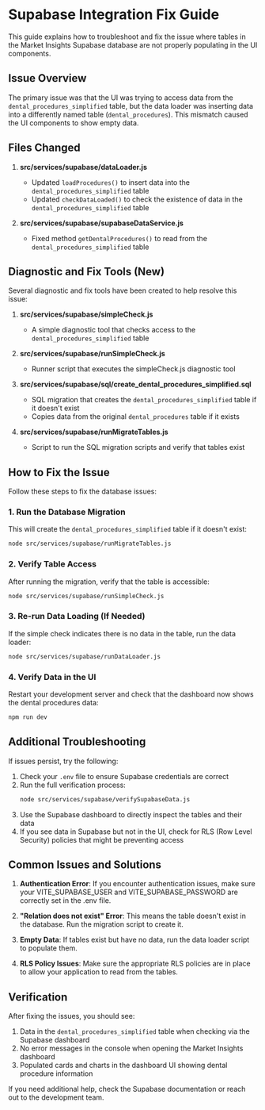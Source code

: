 # Supabase Integration Fix Guide

This guide explains how to troubleshoot and fix the issue where tables in the Market Insights Supabase database are not properly populating in the UI components.

## Issue Overview

The primary issue was that the UI was trying to access data from the `dental_procedures_simplified` table, but the data loader was inserting data into a differently named table (`dental_procedures`). This mismatch caused the UI components to show empty data.

## Files Changed

1. **src/services/supabase/dataLoader.js**
   - Updated `loadProcedures()` to insert data into the `dental_procedures_simplified` table
   - Updated `checkDataLoaded()` to check the existence of data in the `dental_procedures_simplified` table

2. **src/services/supabase/supabaseDataService.js**
   - Fixed method `getDentalProcedures()` to read from the `dental_procedures_simplified` table

## Diagnostic and Fix Tools (New)

Several diagnostic and fix tools have been created to help resolve this issue:

1. **src/services/supabase/simpleCheck.js**
   - A simple diagnostic tool that checks access to the `dental_procedures_simplified` table

2. **src/services/supabase/runSimpleCheck.js**
   - Runner script that executes the simpleCheck.js diagnostic tool

3. **src/services/supabase/sql/create_dental_procedures_simplified.sql**
   - SQL migration that creates the `dental_procedures_simplified` table if it doesn't exist
   - Copies data from the original `dental_procedures` table if it exists

4. **src/services/supabase/runMigrateTables.js**
   - Script to run the SQL migration scripts and verify that tables exist

## How to Fix the Issue

Follow these steps to fix the database issues:

### 1. Run the Database Migration

This will create the `dental_procedures_simplified` table if it doesn't exist:

```bash
node src/services/supabase/runMigrateTables.js
```

### 2. Verify Table Access

After running the migration, verify that the table is accessible:

```bash
node src/services/supabase/runSimpleCheck.js
```

### 3. Re-run Data Loading (If Needed)

If the simple check indicates there is no data in the table, run the data loader:

```bash
node src/services/supabase/runDataLoader.js
```

### 4. Verify Data in the UI

Restart your development server and check that the dashboard now shows the dental procedures data:

```bash
npm run dev
```

## Additional Troubleshooting

If issues persist, try the following:

1. Check your `.env` file to ensure Supabase credentials are correct
2. Run the full verification process:
   ```bash
   node src/services/supabase/verifySupabaseData.js
   ```
3. Use the Supabase dashboard to directly inspect the tables and their data
4. If you see data in Supabase but not in the UI, check for RLS (Row Level Security) policies that might be preventing access

## Common Issues and Solutions

1. **Authentication Error**: If you encounter authentication issues, make sure your VITE_SUPABASE_USER and VITE_SUPABASE_PASSWORD are correctly set in the .env file.

2. **"Relation does not exist" Error**: This means the table doesn't exist in the database. Run the migration script to create it.

3. **Empty Data**: If tables exist but have no data, run the data loader script to populate them.

4. **RLS Policy Issues**: Make sure the appropriate RLS policies are in place to allow your application to read from the tables.

## Verification

After fixing the issues, you should see:

1. Data in the `dental_procedures_simplified` table when checking via the Supabase dashboard
2. No error messages in the console when opening the Market Insights dashboard
3. Populated cards and charts in the dashboard UI showing dental procedure information

If you need additional help, check the Supabase documentation or reach out to the development team.
